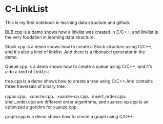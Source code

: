 # C-LinkList
This is my first notebook in learning data structure and github.

DLB.cpp is a demo shows how a linklist was created in C/C++, and linklist is the very foudation in learning data structure.

Stack.cpp is a demo shows how to create a Stack structure using C/C++, and it's also  a kind of linklist. And there is a fibonacci generator in the demo.

Queue.cpp is a demo shows how to create a queue using C/C++, and it's aldo a kind of LinkList.

tree.cpp is a demo shows how to create a tree using C/C++.And contains three traversals of binary tree.

qipao.cpp、xuanze.cpp、xuanze-op.cpp、insert_order.cpp、shell_order.cpp are different order algorithms, and xuanze-op.cpp is an optimized algorithm for xuanze.cpp

graph.cpp is a demo shows how to create a graph using C/C++.

